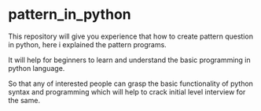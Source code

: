 # pattern_in_python
This repository will give you experience that how to create pattern question in python, here i explained the pattern programs.

It will help for beginners to learn and understand the basic programming in python language. 

So that any of interested people can grasp the basic functionality of python syntax and programming which will help to crack initial level interview for the same.
